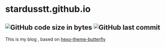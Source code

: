 # stardusstt.github.io
![GitHub code size in bytes](https://img.shields.io/github/languages/code-size/Stardusstt/stardusstt.github.io)
![GitHub last commit](https://img.shields.io/github/last-commit/Stardusstt/stardusstt.github.io)
---
This is my blog , based on [hexo-theme-butterfly](https://github.com/jerryc127/hexo-theme-butterfly)
